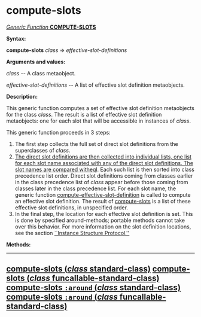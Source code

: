compute-slots
=============

[*Generic Function* **COMPUTE-SLOTS**]()

**Syntax:**

**compute-slots** *class* => *effective-slot-definitions*

**Arguments and values:**

*class* -- A class metaobject.

*effective-slot-definitions* -- A list of effective slot definition metaobjects.

**Description:**

This generic function computes a set of effective slot definition metaobjects for the class *class*. The result is a list of effective slot definition metaobjects: one for each slot that will be accessible in instances of *class*.

This generic function proceeds in 3 steps:

1.  The first step collects the full set of direct slot definitions from the superclasses of *class*.
2.  [The direct slot definitions are then collected into individual lists, one list for each slot name associated with any of the direct slot definitions. The slot names are compared with]()[eql](http://www.lispworks.com/documentation/HyperSpec/Body/f_eql.htm). Each such list is then sorted into class precedence list order. Direct slot definitions coming from classes earlier in the class precedence list of *class* appear before those coming from classes later in the class precedence list. For each slot name, the generic function [compute-effective-slot-definition](compute-effective-slot-definition.md) is called to compute an effective slot definition. The result of [compute-slots](compute-slots.md) is a list of these effective slot definitions, in unspecified order.
3.  In the final step, the location for each effective slot definition is set. This is done by specified around-methods; portable methods cannot take over this behavior. For more information on the slot definition locations, see the section [``Instance Structure Protocol.''](instance-structure-protocol.md)

**Methods:**

  ------------------------------------------------------------------------------------------------------------------------
  [**compute-slots** (*class* standard-class)](compute-slots-standard-class.md)
  [**compute-slots** (*class* funcallable-standard-class)](compute-slots-funcallable-standard-class.md)
  [**compute-slots** `:around` (*class* standard-class)](compute-slots-around-standard-class.md)
  [**compute-slots** `:around` (*class* funcallable-standard-class)](compute-slots-around-funcallable-standard-class.md)
  ------------------------------------------------------------------------------------------------------------------------


